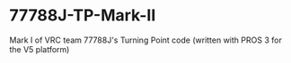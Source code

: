 # 77788J-TP-Mark-II
Mark I of VRC team 77788J's Turning Point code (written with PROS 3 for the V5 platform)
